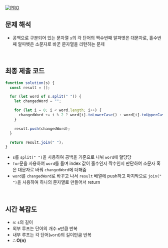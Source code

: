 [![PRO]][Link]

## 문제 해석

- 공백으로 구분되어 있는 문자열 `s`의 각 단어의 짝수번째 알파벳은 대문자로, 홀수번째 알파벳은 소문자로 바꾼 문자열을 리턴하는 문제

<br>

## 최종 제출 코드

```javascript
function solution(s) {
  const result = [];

  for (let word of s.split(" ")) {
    let changedWord = "";

    for (let i = 0; i < word.length; i++) {
      changedWord += i % 2 ? word[i].toLowerCase() : word[i].toUpperCase();
    }

    result.push(changedWord);
  }

  return result.join(" ");
}
```

- `s`를 `split(" ")`을 사용하여 공백을 기준으로 나눠 `word`에 할당당
- `for`문을 사용하여 `word`를 돌며 index 값이 홀수인지 짝수인지 판단하여 소문자 혹은 대문자로 바꿔 `changedWord`에 더해줌
- `word`를 `changedWord`로 바꾸고 나서 `result` 배열에 push하고 마지막으로 `join(" ")`을 사용하여 하나의 문자열로 만들어서 return

<br>

## 시간 복잡도

- `n`: `s`의 길이
- 외부 루프는 단어의 개수 `m`만큼 반복
- 내부 루프는 각 단어(`word`)의 길이만큼 반복
- **∴ O(n)**

<!---------------------------------------------------------------------------->

[PRO]: https://github.com/GoSSaChin/algorithm-js/assets/107768516/67c43b52-bc3f-4571-a249-5519021afbb0
[Link]: https://school.programmers.co.kr/learn/courses/30/lessons/12930
